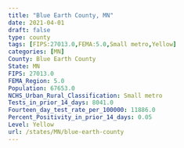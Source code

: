```yaml
---
title: "Blue Earth County, MN"
date: 2021-04-01
draft: false
type: county
tags: [FIPS:27013.0,FEMA:5.0,Small metro,Yellow]
categories: [MN]
County: Blue Earth County
State: MN
FIPS: 27013.0
FEMA_Region: 5.0
Population: 67653.0
NCHS_Urban_Rural_Classification: Small metro
Tests_in_prior_14_days: 8041.0
Fourteen_day_test_rate_per_100000: 11886.0
Percent_Positivity_in_prior_14_days: 0.05
Level: Yellow
url: /states/MN/blue-earth-county
---
```



